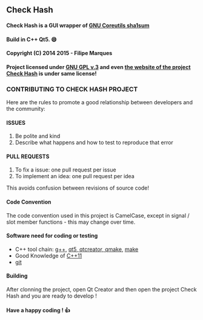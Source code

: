 ## Check Hash

#### Check Hash is a GUI wrapper of [GNU Coreutils sha1sum](http://www.gnu.org/software/coreutils/manual/coreutils.html#sha1sum-invocation)

#### Build in C++ Qt5. :smile:

#### Copyright (C) 2014 2015 - Filipe Marques

#### Project licensed under [GNU GPL v.3](http://www.gnu.org/copyleft/gpl.html) and even [the website of the project Check Hash](https://filipe-marques.github.io/check-hash) is under same license!

### CONTRIBUTING TO CHECK HASH PROJECT

Here are the rules to promote a good relationship between developers and the community:

#### ISSUES

1. Be polite and kind
2. Describe what happens and how to test to reproduce that error

#### PULL REQUESTS

1. To fix a issue: one pull request per issue
2. To implement an idea: one pull request per idea

This avoids confusion between revisions of source code!

#### Code Convention

The code convention used in this project is CamelCase, except in signal / slot member functions - this may change over time.

#### Software need for coding or testing

* C++ tool chain: [g++](https://gcc.gnu.org/), [qt5, qtcreator, qmake](http://qt-project.org/), [make](http://www.gnu.org/software/make/)
* Good Knowledge of [C++11](http://isocpp.org/)
* [git](http://git-scm.com/)

#### Building

After clonning the project, open Qt Creator and then open the project Check Hash and you are ready to develop !

#### Have a happy coding ! :thumbsup:
